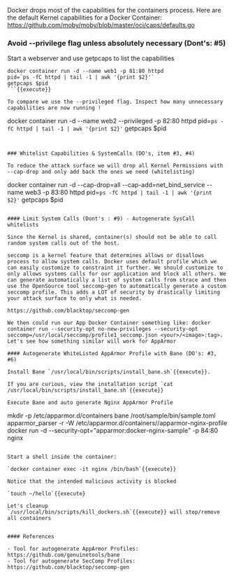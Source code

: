 
Docker drops most of the capabilities for the containers process.
Here are the default Kernel capabilities for  a Docker Container: https://github.com/moby/moby/blob/master/oci/caps/defaults.go

### Avoid --privilege flag unless absolutely necessary (Dont's: #5)

Start a webserver and use getpcaps to list the capabilities

```
docker container run -d --name web1 -p 81:80 httpd
pid=`ps -fC httpd | tail -1 | awk '{print $2}'`
getpcaps $pid
```{{execute}}

To compare we use the --privileged flag. Inspect how many unnecessary capabilities are now running !
```
docker container run -d --name web2 --privileged -p 82:80 httpd
pid=`ps -fC httpd | tail -1 | awk '{print $2}'`
getpcaps $pid
```{{execute}}


### Whitelist Capabilities & SystemCalls (DO's, item #3, #4)

To reduce the attack surface we will drop all Kernel Permissions with --cap-drop and only add back the ones we need (whitelisting)
```
docker container run -d --cap-drop=all --cap-add=net_bind_service --name web3 -p 83:80 httpd
pid=`ps -fC httpd | tail -1 | awk '{print $2}'`
getpcaps $pid
```{{execute}}

#### Limit System Calls (Dont's : #9) - Autogenerate SysCall whitelists

Since the Kernel is shared, container(s) should not be able to call random system calls out of the host.

seccomp is a kernel feature that determines allows or disallows process to allow system calls. Docker uses default profile which we can easily customize to constraint it further. We should customize to  only allows systems calls for our application and block all others. We can generate automatically a list of system calls from strace and then use the OpenSource tool seccomp-gen to automatically generate a custom seccomp profile. This adds a LOT of security by drastically limiting your attack surface to only what is needed.

https://github.com/blacktop/seccomp-gen

We then could run our App Docker Container something like: docker container run --security-opt no-new-privileges --security-opt seccomp=/usr/local/seccomp/profile1_seccomp.json <your>/<image>:tag>. Let's see how something similar will work for AppArmor

#### Autogenerate WhiteListed AppArmor Profile with Bane (DO's: #3, #6)

Install Bane `/usr/local/bin/scripts/install_bane.sh`{{execute}}.

If you are curious, view the installation script `cat /usr/local/bin/scripts/install_bane.sh`{{execute}}

Execute Bane and auto generate Nginx AppArmor Profile

```
mkdir -p /etc/apparmor.d/containers
bane /root/sample/bin/sample.toml
apparmor_parser -r -W /etc/apparmor.d/containers//apparmor-nginx-profile
docker run -d --security-opt="apparmor:docker-nginx-sample" -p 84:80 nginx
```{{execute}}

Start a shell inside the container:

`docker container exec -it nginx /bin/bash`{{execute}}

Notice that the intended malicious activity is blocked

`touch ~/hello`{{execute}

Let's cleanup
`/usr/local/bin/scripts/kill_dockers.sh`{{execute}} will stop/remove all containers


#### References

- Tool for autogenerate AppArmor Profiles: https://github.com/genuinetools/bane
- Tool for autogenerate SecComp Profiles: https://github.com/blacktop/seccomp-gen
